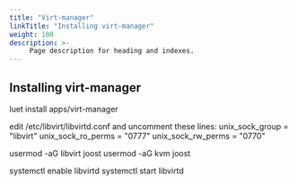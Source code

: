 ```yaml
---
title: "Virt-manager"
linkTitle: "Installing virt-manager"
weight: 100
description: >-
     Page description for heading and indexes.
---
```


## Installing virt-manager

luet install apps/virt-manager

edit /etc/libvirt/libvirtd.conf and uncomment these lines:
unix_sock_group = "libvirt"
unix_sock_ro_perms = "0777"
unix_sock_rw_perms = "0770"

usermod -aG libvirt joost
usermod -aG kvm joost

systemctl enable libvirtd
systemctl start libvirtd
